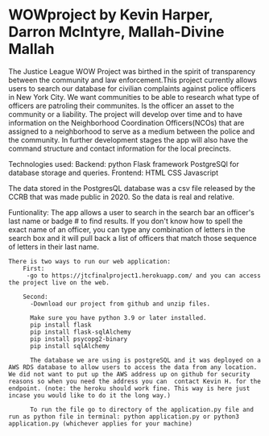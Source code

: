 # WOWproject by Kevin Harper, Darron McIntyre, Mallah-Divine Mallah

The Justice League WOW Project was birthed in the spirit of transparency between the community and law enforcement.This project currently allows users to search our database for civilian complaints against police officers in New York City. We want communities to be able to research what type of officers are patroling their communites. Is the officer an asset to the community or a liability. The project will develop over time and to have information on the Neighborhood Coordination Officers(NCOs) that are assigned to a neighborhood to serve as a medium between the police and the community. In further development stages the app will also have the command structure and contact information for the local precincts.

Technologies used:
Backend:
    python 
    Flask framework 
    PostgreSQl for database storage and queries.
Frontend:
    HTML
    CSS
    Javascript

The data stored in the PostgresQL database was a csv file released by the CCRB that was made public in 2020. So the data is real and relative.



Funtionality:
    The app allows a user to search in the search bar an officer's last name or badge # to find results.
    If you don't know how to spell the exact name of an officer, you can type any combination of letters in the search box and it will pull back a list of officers that match those sequence of letters in their last name.



    There is two ways to run our web application:
        First:
         -go to https://jtcfinalproject1.herokuapp.com/ and you can access the project live on the web. 

        Second:
          -Download our project from github and unzip files. 

          Make sure you have python 3.9 or later installed. 
          pip install flask
          pip install flask-sqlAlchemy
          pip install psycopg2-binary
          pip install sqlAlchemy

          The database we are using is postgreSQL and it was deployed on a AWS RDS database to allow users to access the data from any location. We did not want to put up the AWS address up on github for security reasons so when you need the address you can  contact Kevin H. for the endpoint. (note: the heroku should work fine. This way is here just incase you would like to do it the long way.)  

          To run the file go to directory of the application.py file and run as python file in terminal: python application.py or python3 application.py (whichever applies for your machine)









